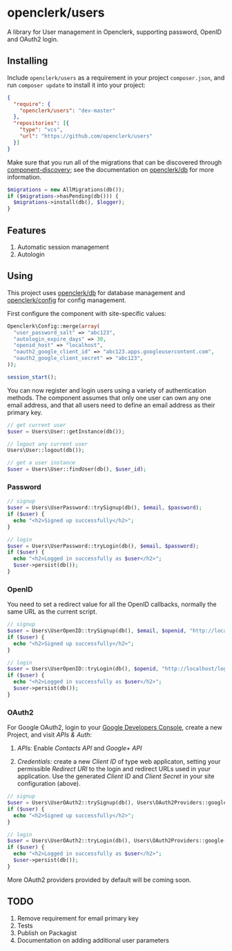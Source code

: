 openclerk/users
===============

A library for User management in Openclerk, supporting password, OpenID
and OAuth2 login.

## Installing

Include `openclerk/users` as a requirement in your project `composer.json`,
and run `composer update` to install it into your project:

```json
{
  "require": {
    "openclerk/users": "dev-master"
  },
  "repositories": [{
    "type": "vcs",
    "url": "https://github.com/openclerk/users"
  }]
}
```

Make sure that you run all of the migrations that can be discovered
through [component-discovery](https://github.com/soundasleep/component-discovery);
see the documentation on [openclerk/db](https://github.com/openclerk/db) for more information.

```php
$migrations = new AllMigrations(db());
if ($migrations->hasPending(db())) {
  $migrations->install(db(), $logger);
}
```

## Features

1. Automatic session management
1. Autologin

## Using

This project uses [openclerk/db](https://github.com/openclerk/db) for database
management and [openclerk/config](https://github.com/openclerk/config) for config management.

First configure the component with site-specific values:

```php
Openclerk\Config::merge(array(
  "user_password_salt" => "abc123",
  "autologin_expire_days" => 30,
  "openid_host" => "localhost",
  "oauth2_google_client_id" => "abc123.apps.googleusercontent.com",
  "oauth2_google_client_secret" => "abc123",
));

session_start();
```

You can now register and login users using a variety of authentication methods.
The component assumes that only one user can own any one email address, and that
all users need to define an email address as their primary key.

```php
// get current user
$user = Users\User::getInstance(db());

// logout any current user
Users\User::logout(db());

// get a user instance
$user = Users\User::findUser(db(), $user_id);
```

### Password

```php
// signup
$user = Users\UserPassword::trySignup(db(), $email, $password);
if ($user) {
  echo "<h2>Signed up successfully</h2>";
}

// login
$user = Users\UserPassword::tryLogin(db(), $email, $password);
if ($user) {
  echo "<h2>Logged in successfully as $user</h2>";
  $user->persist(db());
}
```

### OpenID

You need to set a redirect value for all the OpenID callbacks, normally the same
URL as the current script.

```php
// signup
$user = Users\UserOpenID::trySignup(db(), $email, $openid, "http://localhost/register.php");
if ($user) {
  echo "<h2>Signed up successfully</h2>";
}

// login
$user = Users\UserOpenID::tryLogin(db(), $openid, "http://localhost/login.php");
if ($user) {
  echo "<h2>Logged in successfully as $user</h2>";
  $user->persist(db());
}
```

### OAuth2

For Google OAuth2, login to your [Google Developers Console](https://console.developers.google.com/project),
create a new Project, and visit *APIs & Auth*:

1. *APIs:* Enable _Contacts API_ and _Google+ API_

2. *Credentials:* create a new _Client ID_ of type web applicaton, setting your permissible _Redirect URI_ to the
   login and redirect URLs used in your application. Use the generated _Client ID_ and _Client Secret_ in your
   site configuration (above).

```php
// signup
$user = Users\UserOAuth2::trySignup(db(), Users\OAuth2Providers::google("http://localhost/register.php"));
if ($user) {
  echo "<h2>Signed up successfully</h2>";
}

// login
$user = Users\UserOAuth2::tryLogin(db(), Users\OAuth2Providers::google("http://localhost/openclerk2/login-oauth2.php"));
if ($user) {
  echo "<h2>Logged in successfully as $user</h2>";
  $user->persist(db());
}
```

More OAuth2 providers provided by default will be coming soon.

## TODO

1. Remove requirement for email primary key
1. Tests
1. Publish on Packagist
1. Documentation on adding additional user parameters
